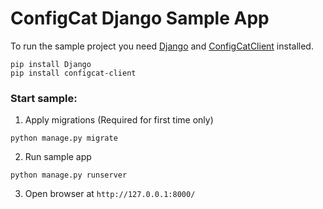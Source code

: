 # ConfigCat Django Sample App

To run the sample project you need [Django](https://www.djangoproject.com/) and [ConfigCatClient](https://pypi.org/project/configcat-client/) installed.
```
pip install Django
pip install configcat-client
```

### Start sample:
1. Apply migrations (Required for first time only)
```
python manage.py migrate
```
2. Run sample app
```
python manage.py runserver
```

3. Open browser at `http://127.0.0.1:8000/`
